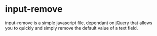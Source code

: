 input-remove
============

input-remove is a simple javascript file, dependant on jQuery that allows you to quickly and simply remove the default value of a text field.